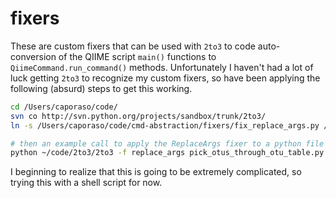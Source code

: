 fixers
===============

These are custom fixers that can be used with `2to3` to code auto-conversion of the QIIME script `main()` functions to `QiimeCommand.run_command()` methods. Unfortunately I haven't had a lot of luck getting `2to3` to recognize my custom fixers, so have been applying the following (absurd) steps to get this working. 

```bash
cd /Users/caporaso/code/
svn co http://svn.python.org/projects/sandbox/trunk/2to3/
ln -s /Users/caporaso/code/cmd-abstraction/fixers/fix_replace_args.py /Users/caporaso/code/2to3/lib2to3/fixes/

# then an example call to apply the ReplaceArgs fixer to a python file
python ~/code/2to3/2to3 -f replace_args pick_otus_through_otu_table.py
```

I beginning to realize that this is going to be extremely complicated, so trying this with a shell script for now.